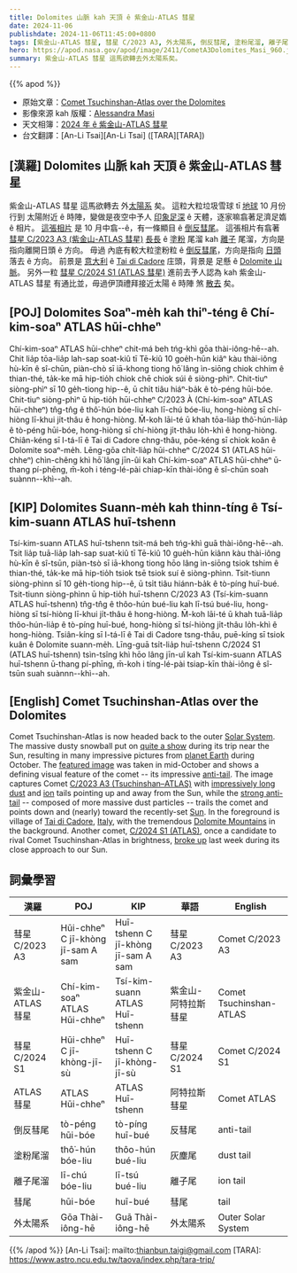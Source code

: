 ```yaml
---
title: Dolomites 山脈 kah 天頂 ê 紫金山-ATLAS 彗星
date: 2024-11-06
publishdate: 2024-11-06T11:45:00+0800
tags: [紫金山-ATLAS 彗星, 彗星 C/2023 A3, 外太陽系, 倒反彗尾, 塗粉尾溜, 離子尾溜, 彗星 C/2024 S1, ATLAS 彗星, 彗尾]
hero: https://apod.nasa.gov/apod/image/2411/CometA3Dolomites_Masi_960.jpg
summary: 紫金山-ATLAS 彗星 這馬欲轉去外太陽系矣。
---
```


{{% apod %}}

- 原始文章：[Comet Tsuchinshan-Atlas over the Dolomites](https://apod.nasa.gov/apod/ap241106.html)
- 影像來源 kah 版權：[Alessandra Masi](https://www.instagram.com/alessandramasi_21/)
- 天文相簿：[2024 年 ê 紫金山-ATLAS 彗星](https://www.facebook.com/media/set/?vanity=APOD.Sky&set=a.516503464411569)
- 台文翻譯：[An-Li Tsai][An-Li Tsai] ([TARA][TARA])

## [漢羅] Dolomites 山脈 kah 天頂 ê 紫金山-ATLAS 彗星
紫金山-ATLAS 彗星 這馬欲轉去 外[太陽系][Solar System] 矣。
這粒大粒垃圾雪球 tī [地球][planet Earth] 10 月份 行到 太陽附近 ê 時陣，變做是夜空中予人 [印象足深][quite a show] ê 天體，逐家嘛翕著足濟足媠 ê 相片。
[這張相片][featured image] 是 10 月中翕--ê，有一條顯目 ê [倒反彗尾][anti-tail]。
這張相片有翕著 [彗星 C/2023 A3 (紫金山-ATLAS 彗星)][C/2023 A3 (Tsuchinshan–ATLAS)] [長長][impressively long] ê [塗粉][dust] 尾溜 kah [離子][ion] 尾溜，方向是指向離開日頭 ê 方向。
毋過 內底有較大粒塗粉粒 ê [倒反彗尾][strong anti-tail]，方向是指向 [日頭][Sun] 落去 ê 方向。
前景是 [意大利][Italy] ê [Tai di Cadore][Tai di Cadore] 庄頭，背景是 足懸 ê [Dolomite 山脈][Dolomite Mountains]。
另外一粒 [彗星 C/2024 S1 (ATLAS 彗星)][C/2024 S1 (ATLAS)] 進前去予人認為 kah 紫金山-ATLAS 彗星 有通比並，毋過伊頂禮拜接近太陽 ê 時陣 煞 [散去][broke up] 矣。

## [POJ] Dolomites Soaⁿ-me̍h kah thiⁿ-téng ê Chí-kim-soaⁿ ATLAS hūi-chheⁿ
Chí-kim-soaⁿ ATLAS hūi-chheⁿ chit-má beh tńg-khì gōa thài-iông-hē--ah.
Chit lia̍p tōa-lia̍p lah-sap soat-kiû tī Tē-kiû 10 goe̍h-hūn kiâⁿ kàu thài-iông hù-kīn ê sî-chūn, piàn-chò sī iā-khong tiong hō͘ lâng ìn-siōng chiok chhim ê thian-thé, ta̍k-ke mā hip-tio̍h chiok chē chiok súi ê siòng-phìⁿ.
Chit-tiuⁿ siòng-phìⁿ sī 10 ge̍h-tiong hip--ê, ū chi̍t tiâu hiáⁿ-ba̍k ê tò-péng hūi-bóe.
Chit-tiuⁿ siòng-phìⁿ ū hip-tio̍h hūi-chheⁿ C/2023 À (Chí-kim-soaⁿ ATLAS hūi-chheⁿ) tn̂g-tn̂g ê thô͘-hún bóe-liu kah lī-chú bóe-liu, hong-hiòng sī chí-hiòng lī-khui ji̍t-thâu ê hong-hiòng.
M̄-koh lāi-té ū khah tōa-lia̍p thô͘-hún-lia̍p ê tò-péng hūi-bóe, hong-hiòng sī chí-hiòng ji̍t-thâu lo̍h-khì ê hong-hiòng.
Chiân-kéng sī I-tá-lī ê Tai di Cadore chng-thâu, pōe-kéng sī chiok koân ê Dolomite soaⁿ-me̍h.
Lēng-gōa chi̍t-lia̍p hūi-chheⁿ C/2024 S1 (ATLAS hūi-chheⁿ) chìn-chêng khì hō͘ lâng jīn-ûi kah Chí-kim-soaⁿ ATLAS hūi-chheⁿ ū-thang pí-phēng, m̄-koh i téng-lé-pài chiap-kīn thài-iông ê sî-chūn soah suànnn--khì--ah.

## [KIP] Dolomites Suann-me̍h kah thinn-tíng ê Tsí-kim-suann ATLAS huī-tshenn
Tsí-kim-suann ATLAS huī-tshenn tsit-má beh tńg-khì guā thài-iông-hē--ah.
Tsit lia̍p tuā-lia̍p lah-sap suat-kiû tī Tē-kiû 10 gue̍h-hūn kiânn kàu thài-iông hù-kīn ê sî-tsūn, piàn-tsò sī iā-khong tiong hōo lâng ìn-siōng tsiok tshim ê thian-thé, ta̍k-ke mā hip-tio̍h tsiok tsē tsiok suí ê siòng-phìnn.
Tsit-tiunn siòng-phìnn sī 10 ge̍h-tiong hip--ê, ū tsi̍t tiâu hiánn-ba̍k ê tò-píng huī-bué.
Tsit-tiunn siòng-phìnn ū hip-tio̍h huī-tshenn C/2023 A3 (Tsí-kim-suann ATLAS huī-tshenn) tn̂g-tn̂g ê thôo-hún bué-liu kah lī-tsú bué-liu, hong-hiòng sī tsí-hiòng lī-khui ji̍t-thâu ê hong-hiòng.
M̄-koh lāi-té ū khah tuā-lia̍p thôo-hún-lia̍p ê tò-píng huī-bué, hong-hiòng sī tsí-hiòng ji̍t-thâu lo̍h-khì ê hong-hiòng.
Tsiân-kíng sī I-tá-lī ê Tai di Cadore tsng-thâu, puē-kíng sī tsiok kuân ê Dolomite suann-me̍h.
Līng-guā tsi̍t-lia̍p huī-tshenn C/2024 S1 (ATLAS huī-tshenn) tsìn-tsîng khì hōo lâng jīn-uî kah Tsí-kim-suann ATLAS huī-tshenn ū-thang pí-phīng, m̄-koh i tíng-lé-pài tsiap-kīn thài-iông ê sî-tsūn suah suànnn--khì--ah.

## [English] Comet Tsuchinshan-Atlas over the Dolomites
Comet Tsuchinshan-Atlas is now headed back to the outer [Solar System][Solar System].
The massive dusty snowball put on [quite a show][quite a show] during its trip near the Sun, resulting in many impressive pictures from [planet Earth][planet Earth] during October.
The [featured image][featured image] was taken in mid-October and shows a defining visual feature of the comet -- its impressive [anti-tail][anti-tail].
The image captures Comet [C/2023 A3 (Tsuchinshan–ATLAS)][C/2023 A3 (Tsuchinshan–ATLAS)] with [impressively long][impressively long] [dust][dust] and [ion][ion] tails pointing up and away from the Sun, while the [strong anti-tail][strong anti-tail] -- composed of more massive dust particles -- trails the comet and points down and (nearly) toward the recently-set [Sun][Sun].
In the foreground is village of [Tai di Cadore][Tai di Cadore], [Italy][Italy], with the tremendous [Dolomite Mountains][Dolomite Mountains] in the background.
Another comet, [C/2024 S1 (ATLAS)][C/2024 S1 (ATLAS)], once a candidate to rival Comet Tsuchinshan-Atlas in brightness, [broke up][broke up] last week during its close approach to our Sun.

## 詞彙學習
|漢羅|POJ|KIP|華語|English|
|-|-|-|-|-|
| 彗星 C/2023 A3 | Hūi-chheⁿ C jī-khòng jī-sam A sam | Huī-tshenn C jī-khòng jī-sam A sam | 彗星 C/2023 A3 | Comet C/2023 A3 |
| 紫金山-ATLAS 彗星 | Chí-kim-soaⁿ ATLAS Hūi-chheⁿ | Tsí-kim-suann ATLAS Huī-tshenn | 紫金山-阿特拉斯 彗星 | Comet Tsuchinshan-ATLAS |
| 彗星 C/2024 S1 | Hūi-chheⁿ C jī-khòng-jī-sù | Huī-tshenn C jī-khòng-jī-sù | 彗星 C/2024 S1 | Comet C/2024 S1 |
| ATLAS 彗星 | ATLAS Hūi-chheⁿ | ATLAS Huī-tshenn | 阿特拉斯彗星 | Comet ATLAS |
| 倒反彗尾 | tò-péng hūi-bóe | tò-píng huī-bué | 反彗尾 | anti-tail |
| 塗粉尾溜 | thô͘-hún bóe-liu | thôo-hún bué-liu | 灰塵尾 | dust tail |
| 離子尾溜 | lī-chú bóe-liu | lī-tsú bué-liu | 離子尾 | ion tail |
| 彗尾 | hūi-bóe | huī-bué | 彗尾 | tail |
| 外太陽系 | Gōa Thài-iông-hē | Guā Thài-iông-hē | 外太陽系 | Outer Solar System |

{{% /apod %}}
[An-Li Tsai]: mailto:thianbun.taigi@gmail.com
[TARA]: https://www.astro.ncu.edu.tw/taova/index.php/tara-trip/

[copyright]: https://apod.nasa.gov/apod/fap/lib/about_apod.html#srapply
[License3]: https://creativecommons.org/licenses/by/3.0/
[License2]:https://creativecommons.org/licenses/by-nc-nd/2.0/

[Solar System]:https://science.nasa.gov/solar-system/solar-system-facts/
[quite a show]:https://www.facebook.com/media/set/?set=a.516503464411569&type=3
[planet Earth]:https://apod.nasa.gov/apod/ap220206.html
[featured image]:https://www.instagram.com/p/DBe4x2DorjW/
[anti-tail]:https://en.wikipedia.org/wiki/Anti-tail
[C/2023 A3 (Tsuchinshan–ATLAS)]:https://en.wikipedia.org/wiki/C/2023_A3_(Tsuchinshan%E2%80%93ATLAS)
[impressively long]:https://apod.nasa.gov/apod/ap241007.html
[dust]:https://astronomy.swin.edu.au/cosmos/*/Cometary+Dust+Tail
[ion]:https://astronomy.swin.edu.au/cosmos/C/Cometary+Gas+Tail
[strong anti-tail]:https://apod.nasa.gov/apod/ap241015.html
[Sun]:https://spaceplace.nasa.gov/menu/sun/
[Tai di Cadore]:https://youtu.be/HktA997YN0Y
[Italy]:https://en.wikipedia.org/wiki/Italy
[Dolomite Mountains]:https://en.wikipedia.org/wiki/Dolomites
[C/2024 S1 (ATLAS)]:https://en.wikipedia.org/wiki/C/2024_S1_(ATLAS)
[broke up]:https://iheartdogs.com/wp-content/uploads/2018/02/8522382948_8c6de304a5_z.jpg
